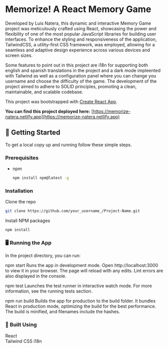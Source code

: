 # Memorize! A React Memory Game

Developed by Luis Natera, this dynamic and interactive Memory Game project was meticulously crafted using React, showcasing the power and flexibility of one of the most popular JavaScript libraries for building user interfaces. To enhance the styling and responsiveness of the application, TailwindCSS, a utility-first CSS framework, was employed, allowing for a seamless and adaptive design experience across various devices and screen sizes.

Some features to point out in this project are i18n for supporting both english and spanish translations in the project and a dark mode impleented with Tailwind as well as a configuration panel where you can change you username and choose the difficulty of the game. The development of the project aimed to adhere to SOLID principles, promoting a clean, maintainable, and scalable codebase.

This project was bootstrapped with [Create React App](https://github.com/facebook/create-react-app).

**You can find this project deployed here:** [https://memorize-natera.netlify.app](https://memorize-natera.netlify.app)


## 🚀 Getting Started

To get a local copy up and running follow these simple steps.

### Prerequisites

- npm
  ```sh
  npm install npm@latest -g

### Installation
Clone the repo
  ```sh
git clone https://github.com/your_username_/Project-Name.git
 ```
Install NPM packages
 ```
npm install
 ```
### 🖥️ Running the App
In the project directory, you can run:

npm start
Runs the app in development mode. Open http://localhost:3000 to view it in your browser. The page will reload with any edits. Lint errors are also displayed in the console.

npm test
Launches the test runner in interactive watch mode. For more information, see the running tests section.

npm run build
Builds the app for production to the build folder. It bundles React in production mode, optimizing the build for the best performance. The build is minified, and filenames include the hashes.

### 🔧 Built Using
React  
Tailwind CSS 
i18n
